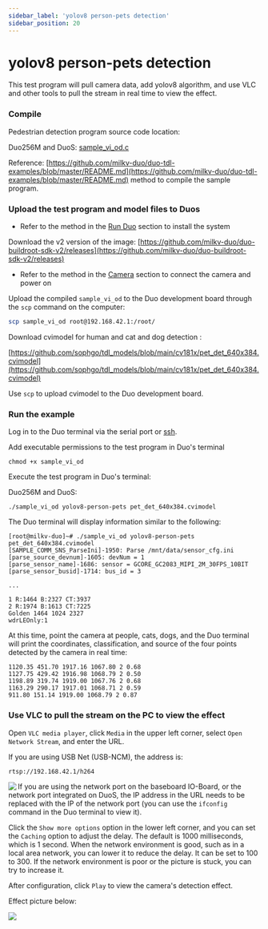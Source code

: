 ```yaml
---
sidebar_label: 'yolov8 person-pets detection'
sidebar_position: 20
---
```


# yolov8 person-pets detection

This test program will pull camera data, add yolov8 algorithm, and use VLC and other tools to pull the stream in real time to view the effect.

### Compile

Pedestrian detection program source code location:

Duo256M and DuoS: [sample_vi_od.c](https://github.com/milkv-duo/duo-tdl-examples/blob/master/sample_vi_od/sample_vi_od.c)

Reference: [https://github.com/milkv-duo/duo-tdl-examples/blob/master/README.md](https://github.com/milkv-duo/duo-tdl-examples/blob/master/README.md) method to compile the sample program.

### Upload the test program and model files to Duos

- Refer to the method in the [Run Duo](https://milkv.io/zh/docs/duo/getting-started/boot) section to install the system

Download the v2 version of the image: [https://github.com/milkv-duo/duo-buildroot-sdk-v2/releases](https://github.com/milkv-duo/duo-buildroot-sdk-v2/releases)

- Refer to the method in the [Camera](https://milkv.io/zh/docs/duo/camera/gc2083) section to connect the camera and power on

Upload the compiled `sample_vi_od` to the Duo development board through the `scp` command on the computer:

```bash
scp sample_vi_od root@192.168.42.1:/root/
```

Download cvimodel for human and cat and dog detection :

[https://github.com/sophgo/tdl_models/blob/main/cv181x/pet_det_640x384.cvimodel](https://github.com/sophgo/tdl_models/blob/main/cv181x/pet_det_640x384.cvimodel)

Use `scp` to upload cvimodel to the Duo development board.

### Run the example

Log in to the Duo terminal via the serial port or [ssh](https://milkv.io/docs/duo/getting-started/setup#ssh).

Add executable permissions to the test program in Duo's terminal
```
chmod +x sample_vi_od
```
Execute the test program in Duo's terminal:

Duo256M and DuoS:
```
./sample_vi_od yolov8-person-pets pet_det_640x384.cvimodel
```

The Duo terminal will display information similar to the following:
```
[root@milkv-duo]~# ./sample_vi_od yolov8-person-pets pet_det_640x384.cvimodel
[SAMPLE_COMM_SNS_ParseIni]-1950: Parse /mnt/data/sensor_cfg.ini
[parse_source_devnum]-1605: devNum = 1
[parse_sensor_name]-1686: sensor = GCORE_GC2083_MIPI_2M_30FPS_10BIT
[parse_sensor_busid]-1714: bus_id = 3

...

1 R:1464 B:2327 CT:3937
2 R:1974 B:1613 CT:7225
Golden 1464 1024 2327
wdrLEOnly:1

```

At this time, point the camera at people, cats, dogs, and the Duo terminal will print the coordinates, classification, and source of the four points detected by the camera in real time:

```
1120.35 451.70 1917.16 1067.80 2 0.68
1127.75 429.42 1916.98 1068.79 2 0.50
1198.89 319.74 1919.00 1067.76 2 0.68
1163.29 290.17 1917.01 1068.71 2 0.59
911.80 151.14 1919.00 1068.79 2 0.87
```

### Use VLC to pull the stream on the PC to view the effect

Open `VLC media player`, click `Media` in the upper left corner, select `Open Network Stream`, and enter the URL.

If you are using USB Net (USB-NCM), the address is:
```
rtsp://192.168.42.1/h264
```

<Image src='/docs/duo/duo-vlc-stream-setup.jpg' minWidth='40%' maxWidth='60%' align='left' />

If you are using the network port on the baseboard IO-Board, or the network port integrated on DuoS, the IP address in the URL needs to be replaced with the IP of the network port (you can use the `ifconfig` command in the Duo terminal to view it).

Click the `Show more options` option in the lower left corner, and you can set the `Caching` option to adjust the delay. The default is 1000 milliseconds, which is 1 second. When the network environment is good, such as in a local area network, you can lower it to reduce the delay. It can be set to 100 to 300. If the network environment is poor or the picture is stuck, you can try to increase it.

After configuration, click `Play` to view the camera's detection effect.

Effect picture below:

<Image src='/docs/duo/tdl-sdk/duos-yolov8-person-pets-detection.webp' minWidth='40%' maxWidth='60%' align='left' />
